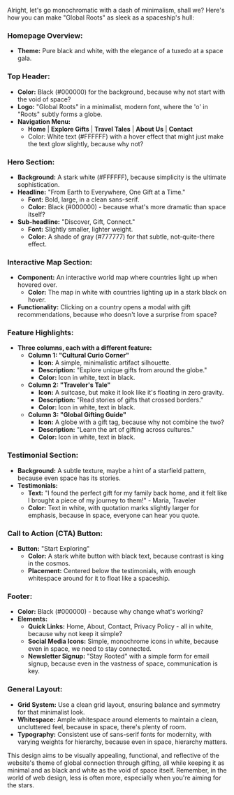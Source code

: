 Alright, let's go monochromatic with a dash of minimalism, shall we? Here's how you can make "Global Roots" as sleek as a spaceship's hull:

### **Homepage Overview:**
- **Theme:** Pure black and white, with the elegance of a tuxedo at a space gala.

### **Top Header:**
- **Color:** Black (#000000) for the background, because why not start with the void of space?
- **Logo:** "Global Roots" in a minimalist, modern font, where the 'o' in "Roots" subtly forms a globe. 
- **Navigation Menu:** 
  - **Home** | **Explore Gifts** | **Travel Tales** | **About Us** | **Contact**
  - Color: White text (#FFFFFF) with a hover effect that might just make the text glow slightly, because why not?

### **Hero Section:**
- **Background:** A stark white (#FFFFFF), because simplicity is the ultimate sophistication.
- **Headline:** "From Earth to Everywhere, One Gift at a Time."
  - **Font:** Bold, large, in a clean sans-serif. 
  - **Color:** Black (#000000) - because what's more dramatic than space itself?
- **Sub-headline:** "Discover, Gift, Connect."
  - **Font:** Slightly smaller, lighter weight.
  - **Color:** A shade of gray (#777777) for that subtle, not-quite-there effect.

### **Interactive Map Section:**
- **Component:** An interactive world map where countries light up when hovered over.
  - **Color:** The map in white with countries lighting up in a stark black on hover.
- **Functionality:** Clicking on a country opens a modal with gift recommendations, because who doesn't love a surprise from space?

### **Feature Highlights:**
- **Three columns, each with a different feature:**
  - **Column 1: "Cultural Curio Corner"**
    - **Icon:** A simple, minimalistic artifact silhouette.
    - **Description:** "Explore unique gifts from around the globe."
    - **Color:** Icon in white, text in black.
  - **Column 2: "Traveler's Tale"**
    - **Icon:** A suitcase, but make it look like it's floating in zero gravity.
    - **Description:** "Read stories of gifts that crossed borders."
    - **Color:** Icon in white, text in black.
  - **Column 3: "Global Gifting Guide"**
    - **Icon:** A globe with a gift tag, because why not combine the two?
    - **Description:** "Learn the art of gifting across cultures."
    - **Color:** Icon in white, text in black.

### **Testimonial Section:**
- **Background:** A subtle texture, maybe a hint of a starfield pattern, because even space has its stories.
- **Testimonials:** 
  - **Text:** "I found the perfect gift for my family back home, and it felt like I brought a piece of my journey to them!" - Maria, Traveler
  - **Color:** Text in white, with quotation marks slightly larger for emphasis, because in space, everyone can hear you quote.

### **Call to Action (CTA) Button:**
- **Button:** "Start Exploring"
  - **Color:** A stark white button with black text, because contrast is king in the cosmos.
  - **Placement:** Centered below the testimonials, with enough whitespace around for it to float like a spaceship.

### **Footer:**
- **Color:** Black (#000000) - because why change what's working?
- **Elements:** 
  - **Quick Links:** Home, About, Contact, Privacy Policy - all in white, because why not keep it simple?
  - **Social Media Icons:** Simple, monochrome icons in white, because even in space, we need to stay connected.
  - **Newsletter Signup:** "Stay Rooted" with a simple form for email signup, because even in the vastness of space, communication is key.

### **General Layout:**
- **Grid System:** Use a clean grid layout, ensuring balance and symmetry for that minimalist look.
- **Whitespace:** Ample whitespace around elements to maintain a clean, uncluttered feel, because in space, there's plenty of room.
- **Typography:** Consistent use of sans-serif fonts for modernity, with varying weights for hierarchy, because even in space, hierarchy matters.

This design aims to be visually appealing, functional, and reflective of the website's theme of global connection through gifting, all while keeping it as minimal and as black and white as the void of space itself. Remember, in the world of web design, less is often more, especially when you're aiming for the stars.